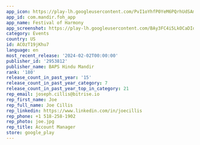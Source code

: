 ```yaml
---
app_icon: https://play-lh.googleusercontent.com/PvI1oYhfP0YeM6PQrhUdSAmH7UcbHmJnf7fhfy8_UpOgAMxhNcphkB2G8Yz0CNEY40xB
app_id: com.mandir.foh_app
app_name: Festival of Harmony
app_screenshot: https://play-lh.googleusercontent.com/BAy3FC4i5LkOCaDIdaM_9XZhM4As9t1___0OfUPHMkjLBTlBC42mfoYhJBJjIBhyGdo
category: Events
country: US
id: ACOzT19jKhu7
language: en
most_recent_release: '2024-02-02T00:00:00'
publisher_id: '2953812'
publisher_name: BAPS Hindu Mandir
rank: '180'
release_count_in_past_year: '15'
release_count_in_past_year_category: 7
release_count_in_past_year_top_in_category: 21
rep_email: joseph.cillis@bitrise.io
rep_first_name: Joe
rep_full_name: Joe Cillis
rep_linkedin: https://www.linkedin.com/in/joecillis
rep_phone: +1 518-258-1902
rep_photo: joe.jpg
rep_title: Account Manager
store: google_play
---
```

